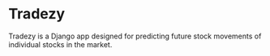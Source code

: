 # Tradezy
Tradezy is a Django app designed for predicting future stock movements of individual stocks in the market.
